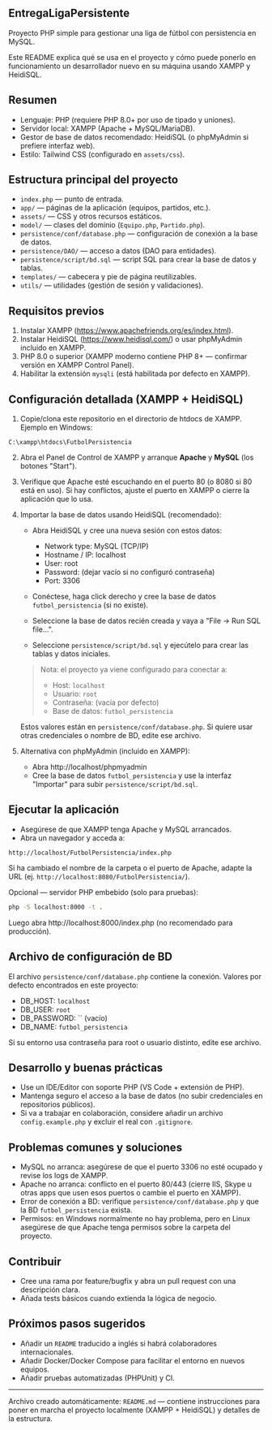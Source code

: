 ## EntregaLigaPersistente

Proyecto PHP simple para gestionar una liga de fútbol con persistencia en MySQL.

Este README explica qué se usa en el proyecto y cómo puede ponerlo en funcionamiento un desarrollador nuevo en su máquina usando XAMPP y HeidiSQL.

## Resumen

- Lenguaje: PHP (requiere PHP 8.0+ por uso de tipado y uniones).
- Servidor local: XAMPP (Apache + MySQL/MariaDB).
- Gestor de base de datos recomendado: HeidiSQL (o phpMyAdmin si prefiere interfaz web).
- Estilo: Tailwind CSS (configurado en `assets/css`).

## Estructura principal del proyecto

- `index.php` — punto de entrada.
- `app/` — páginas de la aplicación (equipos, partidos, etc.).
- `assets/` — CSS y otros recursos estáticos.
- `model/` — clases del dominio (`Equipo.php`, `Partido.php`).
- `persistence/conf/database.php` — configuración de conexión a la base de datos.
- `persistence/DAO/` — acceso a datos (DAO para entidades).
- `persistence/script/bd.sql` — script SQL para crear la base de datos y tablas.
- `templates/` — cabecera y pie de página reutilizables.
- `utils/` — utilidades (gestión de sesión y validaciones).

## Requisitos previos

1. Instalar XAMPP (https://www.apachefriends.org/es/index.html).
2. Instalar HeidiSQL (https://www.heidisql.com/) o usar phpMyAdmin incluido en XAMPP.
3. PHP 8.0 o superior (XAMPP moderno contiene PHP 8+ — confirmar versión en XAMPP Control Panel).
4. Habilitar la extensión `mysqli` (está habilitada por defecto en XAMPP).

## Configuración detallada (XAMPP + HeidiSQL)

1. Copie/clona este repositorio en el directorio de htdocs de XAMPP. Ejemplo en Windows:

```
C:\xampp\htdocs\FutbolPersistencia
```

2. Abra el Panel de Control de XAMPP y arranque **Apache** y **MySQL** (los botones "Start").

3. Verifique que Apache esté escuchando en el puerto 80 (o 8080 si 80 está en uso). Si hay conflictos, ajuste el puerto en XAMPP o cierre la aplicación que lo usa.

4. Importar la base de datos usando HeidiSQL (recomendado):

   - Abra HeidiSQL y cree una nueva sesión con estos datos:

     - Network type: MySQL (TCP/IP)
     - Hostname / IP: localhost
     - User: root
     - Password: (dejar vacío si no configuró contraseña)
     - Port: 3306

   - Conéctese, haga click derecho y cree la base de datos `futbol_persistencia` (si no existe).
   - Seleccione la base de datos recién creada y vaya a "File -> Run SQL file...".
   - Seleccione `persistence/script/bd.sql` y ejecútelo para crear las tablas y datos iniciales.

   > Nota: el proyecto ya viene configurado para conectar a:
   > - Host: `localhost`
   > - Usuario: `root`
   > - Contraseña: (vacía por defecto)
   > - Base de datos: `futbol_persistencia`

   Estos valores están en `persistence/conf/database.php`. Si quiere usar otras credenciales o nombre de BD, edite ese archivo.

5. Alternativa con phpMyAdmin (incluido en XAMPP):

   - Abra http://localhost/phpmyadmin
   - Cree la base de datos `futbol_persistencia` y use la interfaz "Importar" para subir `persistence/script/bd.sql`.

## Ejecutar la aplicación

- Asegúrese de que XAMPP tenga Apache y MySQL arrancados.
- Abra un navegador y acceda a:

```
http://localhost/FutbolPersistencia/index.php
```

Si ha cambiado el nombre de la carpeta o el puerto de Apache, adapte la URL (ej. `http://localhost:8080/FutbolPersistencia/`).

Opcional — servidor PHP embebido (solo para pruebas):

```bash
php -S localhost:8000 -t .
```

Luego abra http://localhost:8000/index.php (no recomendado para producción).

## Archivo de configuración de BD

El archivo `persistence/conf/database.php` contiene la conexión. Valores por defecto encontrados en este proyecto:

- DB_HOST: `localhost`
- DB_USER: `root`
- DB_PASSWORD: `` (vacío)
- DB_NAME: `futbol_persistencia`

Si su entorno usa contraseña para root o usuario distinto, edite ese archivo.

## Desarrollo y buenas prácticas

- Use un IDE/Editor con soporte PHP (VS Code + extensión de PHP).
- Mantenga seguro el acceso a la base de datos (no subir credenciales en repositorios públicos).
- Si va a trabajar en colaboración, considere añadir un archivo `config.example.php` y excluir el real con `.gitignore`.

## Problemas comunes y soluciones

- MySQL no arranca: asegúrese de que el puerto 3306 no esté ocupado y revise los logs de XAMPP.
- Apache no arranca: conflicto en el puerto 80/443 (cierre IIS, Skype u otras apps que usen esos puertos o cambie el puerto en XAMPP).
- Error de conexión a BD: verifique `persistence/conf/database.php` y que la BD `futbol_persistencia` exista.
- Permisos: en Windows normalmente no hay problema, pero en Linux asegúrese de que Apache tenga permisos sobre la carpeta del proyecto.

## Contribuir

- Cree una rama por feature/bugfix y abra un pull request con una descripción clara.
- Añada tests básicos cuando extienda la lógica de negocio.

## Próximos pasos sugeridos

- Añadir un `README` traducido a inglés si habrá colaboradores internacionales.
- Añadir Docker/Docker Compose para facilitar el entorno en nuevos equipos.
- Añadir pruebas automatizadas (PHPUnit) y CI.

---

Archivo creado automáticamente: `README.md` — contiene instrucciones para poner en marcha el proyecto localmente (XAMPP + HeidiSQL) y detalles de la estructura.
